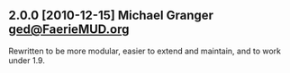 
## 2.0.0 [2010-12-15] Michael Granger  <ged@FaerieMUD.org>

Rewritten to be more modular, easier to extend and maintain, and to work under 1.9.

